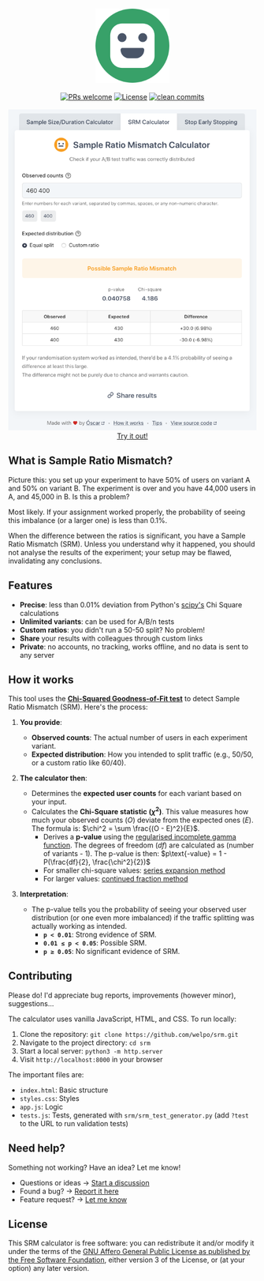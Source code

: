 <p align="center">
    <a href="https://srm.osc.garden">
        <img src="https://raw.githubusercontent.com/welpo/srm/main/robot.png" width="150" alt="Robot">
    </a>
    <br>
    <br>
    <a href="#contributing">
        <img src="https://img.shields.io/badge/PRs-welcome-0?style=flat-square&labelcolor=202b2d&color=4a5568" alt="PRs welcome"></a>
    <a href="#license">
        <img src="https://img.shields.io/badge/license-AGPL-0?style=flat-square&labelcolor=202b2d&color=4a5568" alt="License"></a>
    <a href="https://github.com/welpo/git-sumi">
        <img src="https://img.shields.io/badge/clean_commits-git--sumi-0?style=flat-square&labelcolor=202b2d&color=4a5568" alt="clean commits"></a>
    <br>
    <br>
    <a href="https://srm.osc.garden">
        <img src="screenshot.png" alt="Sample Ratio Mismatch Calculator Screenshot" width="600">
        </a>
    <br>
    <a href="https://srm.osc.garden">Try it out!</a>
    <br>
</p>

## What is Sample Ratio Mismatch?

Picture this: you set up your experiment to have 50% of users on variant A and 50% on variant B. The experiment is over and you have 44,000 users in A, and 45,000 in B. Is this a problem?

Most likely. If your assignment worked properly, the probability of seeing this imbalance (or a larger one) is less than 0.1%.

When the difference between the ratios is significant, you have a Sample Ratio Mismatch (SRM). Unless you understand why it happened, you should not analyse the results of the experiment; your setup may be flawed, invalidating any conclusions.

## Features

- **Precise**: less than 0.01% deviation from Python's [scipy's](https://scipy.org/) Chi Square calculations
- **Unlimited variants**: can be used for A/B/n tests
- **Custom ratios**: you didn't run a 50-50 split? No problem!
- **Share** your results with colleagues through custom links
- **Private**: no accounts, no tracking, works offline, and no data is sent to any server

## How it works

This tool uses the **[Chi-Squared Goodness-of-Fit test](https://www.jmp.com/en/statistics-knowledge-portal/chi-square-test/chi-square-goodness-of-fit-test)** to detect Sample Ratio Mismatch (SRM). Here's the process:

1. **You provide**:
    - **Observed counts**: The actual number of users in each experiment variant.
    - **Expected distribution**: How you intended to split traffic (e.g., 50/50, or a custom ratio like 60/40).

2. **The calculator then**:
    - Determines the **expected user counts** for each variant based on your input.
    - Calculates the **Chi-Square statistic ($\chi^2$)**. This value measures how much your observed counts ($O$) deviate from the expected ones ($E$). The formula is: $\chi^2 = \sum \frac{(O - E)^2}{E}$.
        - Derives a **p-value** using the [regularised incomplete gamma function](https://en.wikipedia.org/wiki/Incomplete_gamma_function#Regularized_gamma_functions). The degrees of freedom ($df$) are calculated as (number of variants - 1). The p-value is then: $p\text{-value} = 1 - P(\frac{df}{2}, \frac{\chi^2}{2})$
        - For smaller chi-square values: [series expansion method](https://dlmf.nist.gov/8.7)
        - For larger values: [continued fraction method](https://dlmf.nist.gov/8.9)

3. **Interpretation**:
    - The p-value tells you the probability of seeing your observed user distribution (or one even more imbalanced) if the traffic splitting was actually working as intended.
        - **`p < 0.01`**: Strong evidence of SRM.
        - **`0.01 ≤ p < 0.05`**: Possible SRM.
        - **`p ≥ 0.05`**: No significant evidence of SRM.

## Contributing

Please do! I'd appreciate bug reports, improvements (however minor), suggestions…

The calculator uses vanilla JavaScript, HTML, and CSS. To run locally:

1. Clone the repository: `git clone https://github.com/welpo/srm.git`
2. Navigate to the project directory: `cd srm`
3. Start a local server: `python3 -m http.server`
4. Visit `http://localhost:8000` in your browser

The important files are:

- `index.html`: Basic structure
- `styles.css`: Styles
- `app.js`: Logic
- `tests.js`: Tests, generated with `srm/srm_test_generator.py` (add `?test` to the URL to run validation tests)

## Need help?

Something not working? Have an idea? Let me know!

- Questions or ideas → [Start a discussion](https://github.com/welpo/srm/discussions)
- Found a bug? → [Report it here](https://github.com/welpo/srm/issues/new?&labels=bug)
- Feature request? → [Let me know](https://github.com/welpo/srm/issues/new?&labels=feature)

## License

This SRM calculator is free software: you can redistribute it and/or modify it under the terms of the [GNU Affero General Public License as published by the Free Software Foundation](./COPYING), either version 3 of the License, or (at your option) any later version.
